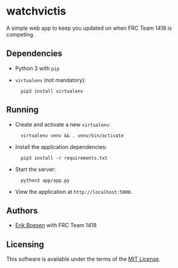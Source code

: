 # watchvictis
A simple web app to keep you updated on when FRC Team 1418 is competing.

## Dependencies
* Python 3 with `pip`
* `virtualenv` (not mandatory):

        pip3 install virtualenv

## Running
* Create and activate a new `virtualenv`:

        virtualenv venv && . venv/bin/activate

* Install the application dependencies:

        pip3 install -r requirements.txt

* Start the server:

        python3 app/app.py

* View the application at `http://localhost:5000`.

## Authors
* [Erik Boesen](https://github.com/ErikBoesen) with FRC Team 1418

## Licensing
This software is available under the terms of the [MIT License](LICENSE).
